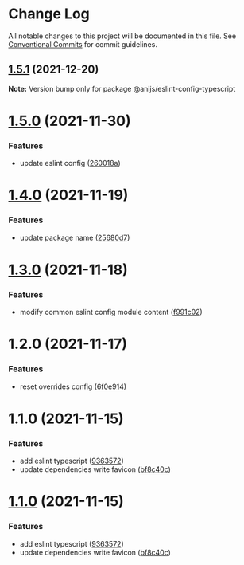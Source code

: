 # Change Log

All notable changes to this project will be documented in this file.
See [Conventional Commits](https://conventionalcommits.org) for commit guidelines.

## [1.5.1](https://github.com/anijs6/eslint-config/compare/@anijs/eslint-config-typescript@1.5.0...@anijs/eslint-config-typescript@1.5.1) (2021-12-20)

**Note:** Version bump only for package @anijs/eslint-config-typescript





# [1.5.0](https://github.com/anijs6/eslint-config/compare/@anijs/eslint-config-typescript@1.4.0...@anijs/eslint-config-typescript@1.5.0) (2021-11-30)


### Features

* update eslint config ([260018a](https://github.com/anijs6/eslint-config/commit/260018ad8bc784b4b6df7c505266a9a36b0b4d01))





# [1.4.0](https://github.com/anijs6/eslint-config/compare/@anijs/eslint-config-typescript@1.3.0...@anijs/eslint-config-typescript@1.4.0) (2021-11-19)


### Features

* update package name ([25680d7](https://github.com/anijs6/eslint-config/commit/25680d704e6af0f9fa2913c8e2bb38318bb12666))





# [1.3.0](https://github.com/anijs6/eslint-config/compare/@anijs/eslint-config-typescript@1.2.0...@anijs/eslint-config-typescript@1.3.0) (2021-11-18)


### Features

* modify common eslint config module content ([f991c02](https://github.com/anijs6/eslint-config/commit/f991c02585674a4f576b154bddb58f7b3d2587cd))





# 1.2.0 (2021-11-17)


### Features

* reset overrides config ([6f0e914](https://github.com/anijs6/eslint-config/commit/6f0e91434e4f6707c750bc23476400ac368f25e0))



# 1.1.0 (2021-11-15)


### Features

* add eslint typescript ([9363572](https://github.com/anijs6/eslint-config/commit/93635720bd6cf47ca587217d630de4db21a53c4d))
* update dependencies write favicon ([bf8c40c](https://github.com/anijs6/eslint-config/commit/bf8c40c0811fc95fd752bc1d5187588c52d0b0ca))





# [1.1.0](https://github.com/anijs6/eslint-config/compare/v0.1.0...v1.1.0) (2021-11-15)


### Features

* add eslint typescript ([9363572](https://github.com/anijs6/eslint-config/commit/93635720bd6cf47ca587217d630de4db21a53c4d))
* update dependencies write favicon ([bf8c40c](https://github.com/anijs6/eslint-config/commit/bf8c40c0811fc95fd752bc1d5187588c52d0b0ca))
